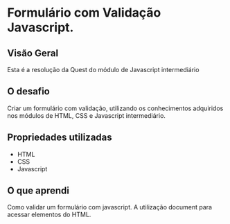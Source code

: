 #  Formulário com Validação Javascript.

## Visão Geral
Esta é a resolução da Quest do módulo de Javascript intermediário

## O desafio
Criar um formulário com validação, utilizando os conhecimentos adquiridos nos módulos de HTML, CSS e Javascript intermediário. 

## Propriedades utilizadas

- HTML
- CSS
- Javascript

## O que aprendi
Como validar um formulário com javascript.
A utilização document para acessar elementos do HTML.

